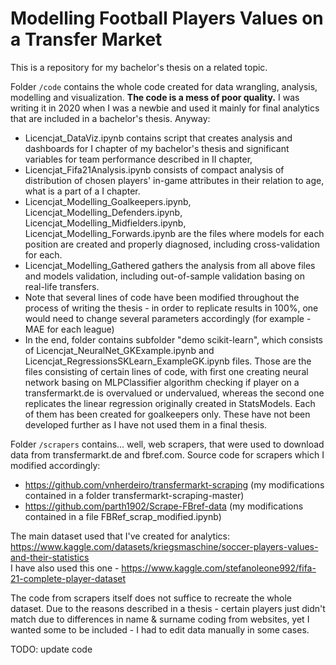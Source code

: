 # Modelling Football Players Values on a Transfer Market

This is a repository for my bachelor's thesis on a related topic. 

Folder <code>/code</code> contains the whole code created for data wrangling, analysis, modelling and visualization. 
**The code is a mess of poor quality.** I was writing it in 2020 when I was a newbie and used it mainly for final analytics that are included in a bachelor's thesis. 
Anyway:
- Licencjat_DataViz.ipynb contains script that creates analysis and dashboards for I chapter of my bachelor's thesis and significant variables for team performance described in II chapter,
- Licencjat_Fifa21Analysis.ipynb consists of compact analysis of distribution of chosen players' in-game attributes in their relation to age, what is a part of a I chapter.
- Licencjat_Modelling_Goalkeepers.ipynb, Licencjat_Modelling_Defenders.ipynb, Licencjat_Modelling_Midfielders.ipynb, Licencjat_Modelling_Forwards.ipynb are the files where models for each position are created and properly diagnosed, including cross-validation for each.
- Licencjat_Modelling_Gathered gathers the analysis from all above files and models validation, including out-of-sample validation basing on real-life transfers.
- Note that several lines of code have been modified throughout the process of writing the thesis - in order to replicate results in 100%, one would need to change several parameters accordingly (for example - MAE for each league)
- In the end, folder contains subfolder "demo scikit-learn", which consists of Licencjat_NeuralNet_GKExample.ipynb and Licencjat_RegressionsSKLearn_ExampleGK.ipynb files. Those are the files consisting of certain lines of code, with first one creating neural network basing on MLPClassifier algorithm checking if player on a transfermarkt.de is overvalued or undervalued, whereas the second one replicates the linear regression originally created in StatsModels. Each of them has been created for goalkeepers only. These have not been developed further as I have not used them in a final thesis.

Folder <code>/scrapers</code> contains... well, web scrapers, that were used to download data from transfermarkt.de and fbref.com.
Source code for scrapers which I modified accordingly:
- https://github.com/vnherdeiro/transfermarkt-scraping (my modifications contained in a folder transfermarkt-scraping-master)
- https://github.com/parth1902/Scrape-FBref-data (my modifications contained in a file FBRef_scrap_modified.ipynb)

The main dataset used that I've created for analytics: https://www.kaggle.com/datasets/kriegsmaschine/soccer-players-values-and-their-statistics <br>
I have also used this one - https://www.kaggle.com/stefanoleone992/fifa-21-complete-player-dataset

The code from scrapers itself does not suffice to recreate the whole dataset. Due to the reasons described in a thesis - certain players just didn't match due to differences in name & surname coding from websites, yet I wanted some to be included - I had to edit data manually in some cases.

TODO: update code




